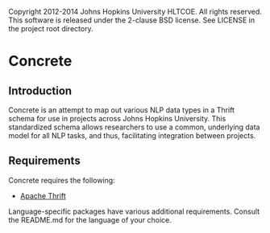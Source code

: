 Copyright 2012-2014 Johns Hopkins University HLTCOE. All rights
reserved.  This software is released under the 2-clause BSD license.
See LICENSE in the project root directory.

Concrete
========

Introduction
------------

Concrete is an attempt to map out various NLP data types in a Thrift
schema for use in projects across Johns Hopkins University.  This
standardized schema allows researchers to use a common, underlying
data model for all NLP tasks, and thus, facilitating integration
between projects.

Requirements
------------

Concrete requires the following:
* [Apache Thrift](http://thrift.apache.org/)

Language-specific packages have various additional requirements.
Consult the README.md for the language of your choice.
